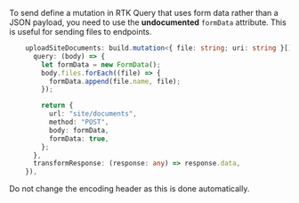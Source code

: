To send define a mutation in RTK Query that uses form data rather than a JSON payload, you need to use the **undocumented** `formData` attribute.  This is useful for sending files to endpoints.

```ts
    uploadSiteDocuments: build.mutation<{ file: string; uri: string }[], { files: File[] }>({
      query: (body) => {
        let formData = new FormData();
        body.files.forEach((file) => {
          formData.append(file.name, file);
        });

        return {
          url: "site/documents",
          method: "POST",
          body: formData,
          formData: true,
        };
      },
      transformResponse: (response: any) => response.data,
    }),

```

Do not change the encoding header as this is done automatically.
